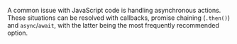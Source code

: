 A common issue with JavaScript code is handling asynchronous actions.
These situations can be resolved with callbacks, promise chaining (`.then()`) and `async`/`await`, with the latter being the most frequently recommended option.
